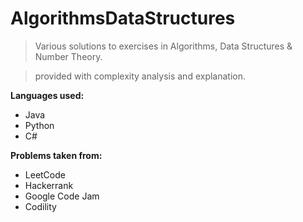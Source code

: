 # AlgorithmsDataStructures
> Various solutions to exercises in Algorithms, Data Structures &amp; Number Theory. 

> provided with complexity analysis and explanation.

**Languages used:**

- Java
- Python
- C#

**Problems taken from:**

- LeetCode
- Hackerrank
- Google Code Jam 
- Codility
